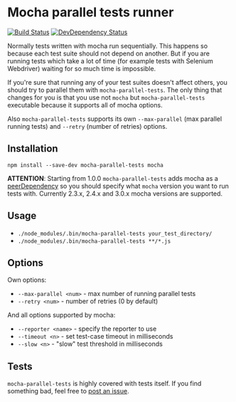 # Mocha parallel tests runner

[![Build Status](https://img.shields.io/travis/mmotkina/mocha-parallel-tests.svg?style=flat)](https://travis-ci.org/mmotkina/mocha-parallel-tests)
[![DevDependency Status](http://img.shields.io/david/dev/mmotkina/mocha-parallel-tests.svg?style=flat)](https://david-dm.org/mmotkina/mocha-parallel-tests#info=devDependencies)

Normally tests written with mocha run sequentially. This happens so because each test suite should not depend on another. But if you are running tests which take a lot of time (for example tests with Selenium Webdriver) waiting for so much time is impossible.

If you're sure that running any of your test suites doesn't affect others, you should try to parallel them with `mocha-parallel-tests`. The only thing that changes for you is that you use not `mocha` but `mocha-parallel-tests` executable because it supports all of mocha options.

Also `mocha-parallel-tests` supports its own `--max-parallel` (max parallel running tests) and `--retry` (number of retries) options.

## Installation

`npm install --save-dev mocha-parallel-tests mocha`

**ATTENTION**: Starting from 1.0.0 `mocha-parallel-tests` adds mocha as a [peerDependency](https://nodejs.org/en/blog/npm/peer-dependencies/) so you should specify what `mocha` version you want to run tests with. Currently 2.3.x, 2.4.x and 3.0.x mocha versions are supported.

## Usage

* `./node_modules/.bin/mocha-parallel-tests your_test_directory/`
* `./node_modules/.bin/mocha-parallel-tests **/*.js`

## Options
Own options:

* `--max-parallel <num>` - max number of running parallel tests
* `--retry <num>` - number of retries (0 by default)

And all options supported by mocha:

* `--reporter <name>` - specify the reporter to use
* `--timeout <n>` - set test-case timeout in milliseconds
* `--slow <n>` - "slow" test threshold in milliseconds

## Tests
`mocha-parallel-tests` is highly covered with tests itself. If you find something bad, feel free to [post an issue](https://github.com/mmotkina/mocha-parallel-tests/issues/new).
